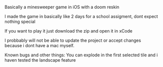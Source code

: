 Basically a minesweeper game in iOS with a doom reskin

I made the game in basically like 2 days for a school assigment, dont expect nothing special

If you want to play it just download the zip and open it in xCode

I probbably will not be able to update the project or accept changes because i dont have a mac myself.


Known bugs and other things: You can explode in the first selected tile and i haven tested the landscape feature
